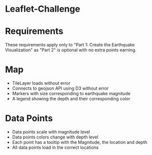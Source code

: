 # Leaflet-Challenge

# Requirements

These requirements apply only to "Part 1: Create the Earthquake Visualization" as "Part 2" is optional with no extra points earning.

# Map 
* TileLayer loads without error 
* Connects to geojson API using D3 without error 
* Markers with size corresponding to earthquake magnitude 
* A legend showing the depth and their corresponding color 

# Data Points 
* Data points scale with magnitude level 
* Data points colors change with depth level 
* Each point has a tooltip with the Magnitude, the location and depth 
* All data points load in the correct locations 
